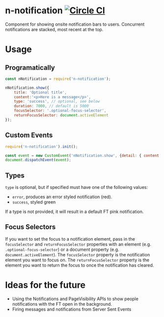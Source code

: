 # n-notification [![Circle CI](https://circleci.com/gh/Financial-Times/n-notification/tree/master.svg?style=svg)](https://circleci.com/gh/Financial-Times/n-notification/tree/master)
Component for showing onsite notification bars to users. Concurrent notifications are stacked, most recent at the top.

# Usage

## Programatically

```js
const nNotification = require('n-notification');

nNotification.show({
	title: 'Optional title',
	content:'<p>Here is a message</p>',
	type: 'success', // optional, see below
	duration: 7000, // default is 5000
	focusSelector: '.optional-focus-selector',
	returnFocusSelector: document.activeElement
});
```

## Custom Events

```js
require('n-notification').init();

const event = new CustomEvent('nNotification.show', {detail: { content: 'Title' }});
document.dispatchEvent(event);
```

## Types

`type` is optional, but if specified must have one of the following values:

* `error`, produces an error styled notification (red).
* `success`, styled green

If a type is not provided, it will result in a default FT pink notification.

## Focus Selectors

If you want to set the focus to a notification element, pass in the `focusSelector` and `returnFocusSelector` properties with an element (e.g. `.optional-focus-selector`) or a document property (e.g. `document.activeElement`). The `focusSelector` property is the notification element you want to focus on. The `returnFocusSelector` property is the element you want to return the focus to once the notification has cleared.

# Ideas for the future

* Using the Notifications and PageVisibility APIs to show people notifications with the FT open in the background.
* Firing messages and notifications from Server Sent Events
